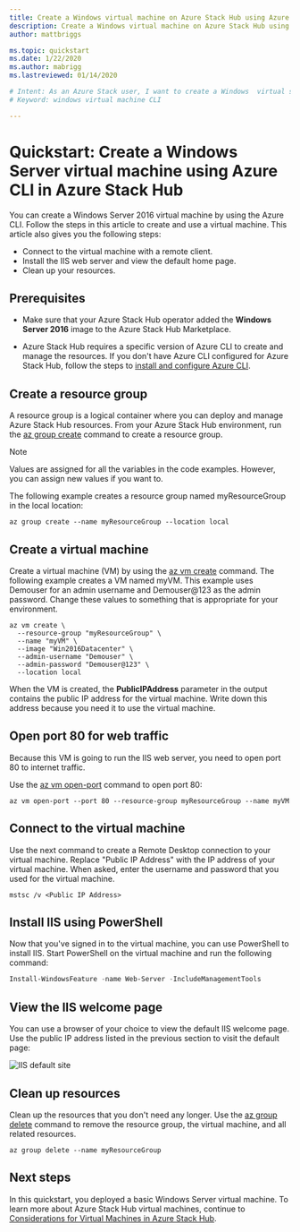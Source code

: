 ```yaml
---
title: Create a Windows virtual machine on Azure Stack Hub using Azure CLI 
description: Create a Windows virtual machine on Azure Stack Hub using Azure CLI
author: mattbriggs

ms.topic: quickstart
ms.date: 1/22/2020
ms.author: mabrigg
ms.lastreviewed: 01/14/2020

# Intent: As an Azure Stack user, I want to create a Windows  virtual server using CLI.
# Keyword: windows virtual machine CLI

---
```



# Quickstart: Create a Windows Server virtual machine using Azure CLI in Azure Stack Hub

You can create a Windows Server 2016 virtual machine by using the Azure CLI. Follow the steps in this article to create and use a virtual machine. This article also gives you the following steps:

* Connect to the virtual machine with a remote client.
* Install the IIS web server and view the default home page.
* Clean up your resources.

## Prerequisites

* Make sure that your Azure Stack Hub operator added the **Windows Server 2016** image to the Azure Stack Hub Marketplace.

* Azure Stack Hub requires a specific version of Azure CLI to create and manage the resources. If you don't have Azure CLI configured for Azure Stack Hub, follow the steps to [install and configure Azure CLI](azure-stack-version-profiles-azurecli2.md).

## Create a resource group

A resource group is a logical container where you can deploy and manage Azure Stack Hub resources. From your Azure Stack Hub environment, run the [az group create](/cli/azure/group#az-group-create) command to create a resource group.

> [!NOTE]
>  Values are assigned for all the variables in the code examples. However, you can assign new values if you want to.

The following example creates a resource group named myResourceGroup in the local location:

```cli
az group create --name myResourceGroup --location local
```

## Create a virtual machine

Create a virtual machine (VM) by using the [az vm create](/cli/azure/vm#az-vm-create) command. The following example creates a VM named myVM. This example uses Demouser for an admin username and Demouser@123 as the admin password. Change these values to something that is appropriate for your environment.

```cli
az vm create \
  --resource-group "myResourceGroup" \
  --name "myVM" \
  --image "Win2016Datacenter" \
  --admin-username "Demouser" \
  --admin-password "Demouser@123" \
  --location local
```

When the VM is created, the **PublicIPAddress** parameter in the output contains the public IP address for the virtual machine. Write down this address because you need it to use the virtual machine.

## Open port 80 for web traffic

Because this VM is going to run the IIS web server, you need to open port 80 to internet traffic.

Use the [az vm open-port](/cli/azure/vm) command to open port 80:

```cli
az vm open-port --port 80 --resource-group myResourceGroup --name myVM
```

## Connect to the virtual machine

Use the next command to create a Remote Desktop connection to your virtual machine. Replace "Public IP Address" with the IP address of your virtual machine. When asked, enter the username and password that you used for the virtual machine.

```
mstsc /v <Public IP Address>
```

## Install IIS using PowerShell

Now that you've signed in to the virtual machine, you can use PowerShell to install IIS. Start PowerShell on the virtual machine and run the following command:

```powershell
Install-WindowsFeature -name Web-Server -IncludeManagementTools
```

## View the IIS welcome page

You can use a browser of your choice to view the default IIS welcome page. Use the public IP address listed in the previous section to visit the default page:

![IIS default site](./media/azure-stack-quick-create-vm-windows-cli/default-iis-website.png)

## Clean up resources

Clean up the resources that you don't need any longer. Use the [az group delete](/cli/azure/group#az-group-delete) command to remove the resource group, the virtual machine, and all related resources.

```cli
az group delete --name myResourceGroup
```

## Next steps

In this quickstart, you deployed a basic Windows Server virtual machine. To learn more about Azure Stack Hub virtual machines, continue to [Considerations for Virtual Machines in Azure Stack Hub](azure-stack-vm-considerations.md).

